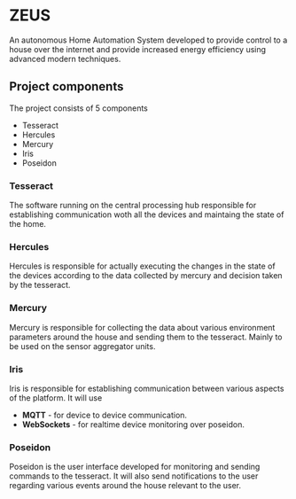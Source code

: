 # ZEUS

An autonomous Home Automation System developed to provide control to a house over the internet and provide increased energy efficiency using advanced modern techniques.

## Project components

The project consists of 5 components

- Tesseract
- Hercules
- Mercury
- Iris
- Poseidon


### Tesseract
The software running on the central processing hub responsible for establishing communication woth all the devices and maintaing the state of the home. 

### Hercules
Hercules is responsible for actually executing the changes in the state of the devices according to the data collected by mercury and decision taken by the tesseract.

### Mercury
Mercury is responsible for collecting the data about various environment parameters around the house and sending them to the tesseract. Mainly to be used on the sensor aggregator units.

### Iris
Iris is responsible for establishing communication between various aspects of the platform.
It will use 
- **MQTT** - for device to device communication.
- **WebSockets** - for realtime device monitoring over poseidon.

### Poseidon
Poseidon is the user interface developed for monitoring and sending commands to the 
tesseract. It will also send notifications to the user regarding various events around the house relevant to the user. 